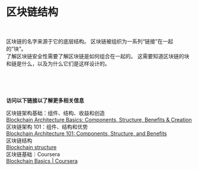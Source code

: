 # 区块链结构

<br>

区块链的名字来源于它的底层结构。 区块链被组织为一系列“链接”在一起的“块”。<br>
了解区块链安全性需要了解区块链是如何组合在一起的。 这需要知道区块链的块和链是什么，以及为什么它们是这样设计的。<br>

<br>
<br>
<br>

**访问以下链接以了解更多相关信息**<br>

区块链架构基础：组件、结构、收益和创造<br>
[Blockchain Architecture Basics: Components, Structure, Benefits & Creation](https://mlsdev.com/blog/156-how-to-build-your-own-blockchain-architecture)<br>
区块链架构 101：组件、结构和优势<br>
[Blockchain Architecture 101: Components, Structure, and Benefits](https://komodoplatform.com/en/academy/blockchain-architecture-101/)<br>
区块链结构<br>
[Blockchain structure](https://resources.infosecinstitute.com/topic/blockchain-structure/)<br>
区块链基础｜Coursera<br>
[Blockchain Basics | Coursera](https://www.coursera.org/lecture/blockchain-basics/blockchain-structure-5rj9Z)<br>